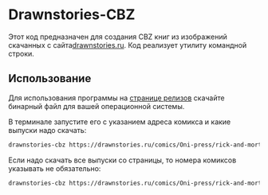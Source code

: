 # Drawnstories-CBZ

Этот код предназначен для создания CBZ книг из изображений скачанных с
сайта[drawnstories.ru](https://drawnstories.ru/). Код реализует утилиту командной строки.

## Использование

Для использования программы на [странице релизов](https://github.com/sattellite/drawnstories-cbz/releases)
скачайте бинарный файл для вашей операционной системы.

В терминале запустите его с указанием адреса комикса и какие выпуски надо скачать:

```bash
drawnstories-cbz https://drawnstories.ru/comics/Oni-press/rick-and-morty 001 002 003
```

Если надо скачать все выпуски со страницы, то номера комиксов указывать не обязательно:

```bash
drawnstories-cbz https://drawnstories.ru/comics/Oni-press/rick-and-morty
```

